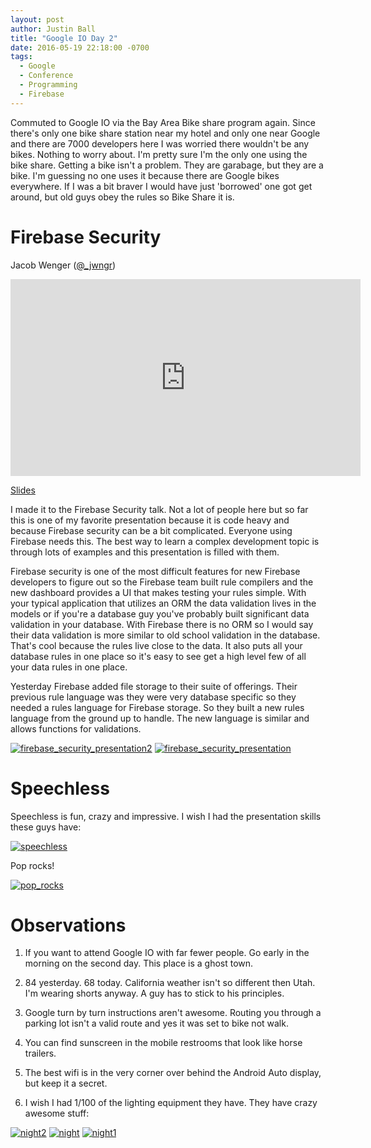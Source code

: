 ```yaml
---
layout: post
author: Justin Ball
title: "Google IO Day 2"
date: 2016-05-19 22:18:00 -0700
tags:
  - Google
  - Conference
  - Programming
  - Firebase
---
```


Commuted to Google IO via the Bay Area Bike share program again. Since there's only one bike share station near my hotel and only one near Google and there are 7000 developers here I was worried there wouldn't be any bikes. Nothing to worry about. I'm pretty sure I'm the only one using the bike share. Getting a bike isn't a problem. They are garabage, but they are a bike. I'm guessing no one uses it because there are Google bikes everywhere. If I was a bit braver I would have just 'borrowed' one got get around, but old guys obey the rules so Bike Share it is.

# Firebase Security
Jacob Wenger (<a href="https://www.twitter.com/_jwngr">@_jwngr</a>)

<div class="post-images">
  <iframe width="560" height="315" src="https://www.youtube.com/embed/PUBnlbjZFAI" frameborder="0" allowfullscreen></iframe>
</div>

<a href="https://docs.google.com/presentation/d/1rYJN_WR2pErGK7w1cd3zxiJ3n85f5fexGaTZzmBeOvY/pub">Slides</a>

I made it to the Firebase Security talk. Not a lot of people here but so far this is one of my favorite presentation because it is code heavy and because Firebase security can be a bit complicated. Everyone using Firebase needs this. The best way to learn a complex development topic is through lots of examples and this presentation is filled with them.

Firebase security is one of the most difficult features for new Firebase developers to figure out so the Firebase team built rule compilers and the new dashboard provides a UI that makes testing your rules simple. With your typical application that utilizes an ORM the data validation lives in the models or if you're a database guy you've probably built significant data validation in your database. With Firebase there is no ORM so I would say their data validation is more similar to old school validation in the database. That's cool because the rules live close to the data. It also puts all your database rules in one place so it's easy to see get a high level few of all your data rules in one place.

<div style="display:none;">
Here's an example from Jacob's presentation:
<pre><code class="javascript">
</code></pre>
</div>

Yesterday Firebase added file storage to their suite of offerings. Their previous rule language was they were very database specific so they needed a rules language for Firebase storage. So they built a new rules language from the ground up to handle. The new language is similar and allows functions for validations.
<div style="display:none;">
Here's another example from Jacob's presentation:
<pre><code class="javascript">
</code></pre>
</div>

<div class="post-images">
  <a href="/images/posts/2016/05/19/firebase_security_presentation2.jpg"><img src="/images/posts/2016/05/19/firebase_security_presentation2_sm.jpg" alt="firebase_security_presentation2"/></a>
  <a href="/images/posts/2016/05/19/firebase_security_presentation.jpg"><img src="/images/posts/2016/05/19/firebase_security_presentation_sm.jpg" alt="firebase_security_presentation"/></a>
</div>

# Speechless
<div class="post-images">
  <p>Speechless is fun, crazy and impressive. I wish I had the presentation skills these guys have:</p>
  <a href="/images/posts/2016/05/19/speechless.jpg"><img src="/images/posts/2016/05/19/speechless_sm.jpg" alt="speechless"/></a>
</div>

<div class="post-images">
  <p>Pop rocks!</p>
  <a href="/images/posts/2016/05/19/pop_rocks.jpg"><img src="/images/posts/2016/05/19/pop_rocks_sm.jpg" alt="pop_rocks"/></a>
</div>

# Observations
1. If you want to attend Google IO with far fewer people. Go early in the morning on the second day. This place is a ghost town.

2. 84 yesterday. 68 today. California weather isn't so different then Utah. I'm wearing shorts anyway. A guy has to stick to his principles.

3. Google turn by turn instructions aren't awesome. Routing you through a parking lot isn't a valid route and yes it was set to bike not walk.

4. You can find sunscreen in the mobile restrooms that look like horse trailers.

5. The best wifi is in the very corner over behind the Android Auto display, but keep it a secret.

6. I wish I had 1/100 of the lighting equipment they have. They have crazy awesome stuff:

<div class="post-images">
  <a href="/images/posts/2016/05/19/night2.jpg"><img src="/images/posts/2016/05/19/night2_sm.jpg" alt="night2"/></a>
  <a href="/images/posts/2016/05/19/night.jpg"><img src="/images/posts/2016/05/19/night_sm.jpg" alt="night"/></a>
  <a href="/images/posts/2016/05/19/night1.jpg"><img src="/images/posts/2016/05/19/night1_sm.jpg" alt="night1"/></a>
</div>




